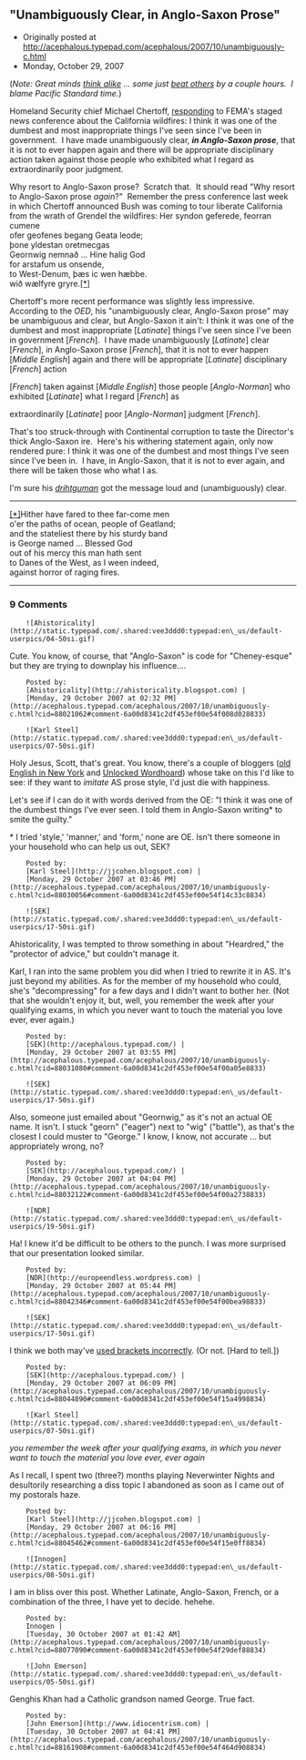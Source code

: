 ## "Unambiguously Clear, in Anglo-Saxon Prose"

 * Originally posted at http://acephalous.typepad.com/acephalous/2007/10/unambiguously-c.html
 * Monday, October 29, 2007



(_Note: Great minds [think alike](http://europeendless.wordpress.com/2007/10/29/clear-anglo-saxon-prose/) ... some just [beat others](http://europeendless.wordpress.com/2007/10/29/earg/) by a couple hours.  I blame Pacific Standard time._)

Homeland Security chief Michael Chertoff, [responding](http://abcnews.go.com/Politics/wireStory?id=3784663) to FEMA's staged news conference about the California wildfires:
I think it was one of the dumbest and most inappropriate things I've seen since I've been in government.  I have made unambiguously clear, **_in Anglo-Saxon prose_**, that it is not
to ever happen again and there will be appropriate disciplinary action
taken against those people who exhibited what I regard as
extraordinarily poor judgment.

Why resort to Anglo-Saxon prose?  Scratch that.  It should read "Why resort to Anglo-Saxon prose _again_?"  Remember the press conference last week in which Chertoff announced Bush was coming to 
tour
 liberate California from the wrath of 
Grendel
 the wildfires:
Her syndon geferede, feorran cumene  
ofer geofenes begang Geata leode;  
þone yldestan oretmecgas  
Geornwig nemnað ... Hine halig God  
for arstafum us onsende,  
to West-Denum, þæs ic wen hæbbe.  
wið wælfyre gryre.[[\*]](#1)

Chertoff's more recent performance was slightly less impressive.  According to the _OED_, his "unambiguously clear, Anglo-Saxon prose" may be unambiguous and clear, but Anglo-Saxon it ain't:
I think it was one of the dumbest and most 
inappropriate
 [_Latinate_] things I've
seen since I've been in 
government
 [_French_].  I have made 
unambiguously
 [_Latinate_] 
clear
 [_French_], in Anglo-Saxon prose [_French_], that it is not
to ever 
happen
 [_Middle English_] again and there will be 
appropriate
 [_Latinate_] 
disciplinary
 [_French_] 
action

[_French_] taken 
against
 [_Middle English_] those 
people
 [_Anglo-Norman_] who 
exhibited
 [_Latinate_] what I 
regard
 [_French_] as

extraordinarily
 [_Latinate_] 
poor
 [_Anglo-Norman_] 
judgment
 [_French_].

That's too struck-through with Continental corruption to taste the Director's thick Anglo-Saxon ire.  Here's his withering statement again, only now rendered pure:
I think it was one of the dumbest and most things I've seen since I've been in.  I have, in Anglo-Saxon, that it is not to ever again, and there will be taken those who what I as.

I'm sure his [_drihtguman_](http://72.14.253.104/search?q=cache:ce1UcV0td5kJ:www.heorot.dk/gloss-en-d.html+drihtguman&hl=en&ct=clnk&cd=4&gl=us&client=firefox-a) got the message loud and (unambiguously) clear. 

* * *

[[\*]]()Hither have fared to thee far-come men   
o'er the paths of ocean, people of Geatland;   
and the stateliest there by his sturdy band   
is George named ... Blessed God   
out of his mercy this man hath sent   
to Danes of the West, as I ween indeed,   
against horror of raging fires. 

		

* * *

### 9 Comments 

		

                
[]()

	

		![Ahistoricality](http://static.typepad.com/.shared:vee3ddd0:typepad:en\_us/default-userpics/04-50si.gif)
	

	

		

Cute. You know, of course, that "Anglo-Saxon" is code for "Cheney-esque" but they are trying to downplay his influence....

	

		Posted by:
		[Ahistoricality](http://ahistoricality.blogspot.com) |
		[Monday, 29 October 2007 at 02:32 PM](http://acephalous.typepad.com/acephalous/2007/10/unambiguously-c.html?cid=88021062#comment-6a00d8341c2df453ef00e54f008d028833)

[]()

	

		![Karl Steel](http://static.typepad.com/.shared:vee3ddd0:typepad:en\_us/default-userpics/07-50si.gif)
	

	

		

Holy Jesus, Scott, that's great. You know, there's a couple of bloggers ([old English in New York](http://oldenglishnyc.blogspot.com/) and [Unlocked Wordhoard](http://unlocked-wordhoard.blogspot.com/)) whose take on this I'd like to see: if they want to _imitate_ AS prose style, I'd just die with happiness.

Let's see if I can do it with words derived from the OE: "I think it was one of the dumbest things I've ever seen. I told them in Anglo-Saxon writing\* to smite the guilty."

\* I tried 'style,' 'manner,' and 'form,' none are OE. Isn't there someone in your household who can help us out, SEK?

	

		Posted by:
		[Karl Steel](http://jjcohen.blogspot.com) |
		[Monday, 29 October 2007 at 03:46 PM](http://acephalous.typepad.com/acephalous/2007/10/unambiguously-c.html?cid=88030056#comment-6a00d8341c2df453ef00e54f14c33c8834)

[]()

	

		![SEK](http://static.typepad.com/.shared:vee3ddd0:typepad:en\_us/default-userpics/17-50si.gif)
	

	

		

Ahistoricality, I was tempted to throw something in about "Heardred," the "protector of advice," but couldn't manage it.

Karl, I ran into the same problem you did when I tried to rewrite it in AS.  It's just beyond my abilities.  As for the member of my household who could, she's "decompressing" for a few days and I didn't want to bother her.  (Not that she wouldn't enjoy it, but, well, you remember the week after your qualifying exams, in which you never want to touch the material you love ever, ever again.)

	

		Posted by:
		[SEK](http://acephalous.typepad.com/) |
		[Monday, 29 October 2007 at 03:55 PM](http://acephalous.typepad.com/acephalous/2007/10/unambiguously-c.html?cid=88031080#comment-6a00d8341c2df453ef00e54f00a05e8833)

[]()

	

		![SEK](http://static.typepad.com/.shared:vee3ddd0:typepad:en\_us/default-userpics/17-50si.gif)
	

	

		

Also, someone just emailed about "Geornwig," as it's not an actual OE name.  It isn't.  I stuck "georn" ("eager") next to "wig" ("battle"), as that's the closest I could muster to "George."  I know, I know, not accurate ... but appropriately wrong, no?

	

		Posted by:
		[SEK](http://acephalous.typepad.com/) |
		[Monday, 29 October 2007 at 04:04 PM](http://acephalous.typepad.com/acephalous/2007/10/unambiguously-c.html?cid=88032122#comment-6a00d8341c2df453ef00e54f00a2738833)

[]()

	

		![NDR](http://static.typepad.com/.shared:vee3ddd0:typepad:en\_us/default-userpics/19-50si.gif)
	

	

		

Ha!  I knew it'd be difficult to be others to the punch.  I was more surprised that our presentation looked similar.

	

		Posted by:
		[NDR](http://europeendless.wordpress.com) |
		[Monday, 29 October 2007 at 05:44 PM](http://acephalous.typepad.com/acephalous/2007/10/unambiguously-c.html?cid=88042346#comment-6a00d8341c2df453ef00e54f00bea98833)

[]()

	

		![SEK](http://static.typepad.com/.shared:vee3ddd0:typepad:en\_us/default-userpics/17-50si.gif)
	

	

		

I think we both may've [used brackets incorrectly](http://acephalous.typepad.com/acephalous/2007/10/the-future-of-a.html#comment-87451654).  (Or not.  [Hard to tell.])

	

		Posted by:
		[SEK](http://acephalous.typepad.com/) |
		[Monday, 29 October 2007 at 06:09 PM](http://acephalous.typepad.com/acephalous/2007/10/unambiguously-c.html?cid=88044890#comment-6a00d8341c2df453ef00e54f15a4998834)

[]()

	

		![Karl Steel](http://static.typepad.com/.shared:vee3ddd0:typepad:en\_us/default-userpics/07-50si.gif)
	

	

		

_you remember the week after your qualifying exams, in which you never want to touch the material you love ever, ever again_

As I recall, I spent two (three?) months playing Neverwinter Nights and desultorily researching a diss topic I abandoned as soon as I came out of my postorals haze.

	

		Posted by:
		[Karl Steel](http://jjcohen.blogspot.com) |
		[Monday, 29 October 2007 at 06:16 PM](http://acephalous.typepad.com/acephalous/2007/10/unambiguously-c.html?cid=88045462#comment-6a00d8341c2df453ef00e54f15e0ff8834)

[]()

	

		![Innogen](http://static.typepad.com/.shared:vee3ddd0:typepad:en\_us/default-userpics/08-50si.gif)
	

	

		

I am in bliss over this post.  Whether Latinate, Anglo-Saxon, French, or a combination of the three, I have yet to decide.  hehehe.  

	

		Posted by:
		Innogen |
		[Tuesday, 30 October 2007 at 01:42 AM](http://acephalous.typepad.com/acephalous/2007/10/unambiguously-c.html?cid=88077090#comment-6a00d8341c2df453ef00e54f29def88834)

[]()

	

		![John Emerson](http://static.typepad.com/.shared:vee3ddd0:typepad:en\_us/default-userpics/05-50si.gif)
	

	

		

Genghis Khan had a Catholic grandson named George. True fact.

	

		Posted by:
		[John Emerson](http://www.idiocentrism.com) |
		[Tuesday, 30 October 2007 at 04:41 PM](http://acephalous.typepad.com/acephalous/2007/10/unambiguously-c.html?cid=88161908#comment-6a00d8341c2df453ef00e54f464d908834)

		

        